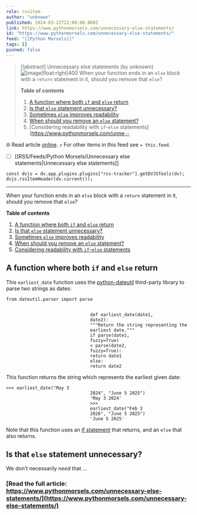 ```yaml
---
role: rssitem
author: "unknown"
published: 2024-03-22T22:00:00.000Z
link: https://www.pythonmorsels.com/unnecessary-else-statements/
id: "https://www.pythonmorsels.com/unnecessary-else-statements/"
feed: "[[Python Morsels]]"
tags: []
pinned: false
---
```


> [!abstract] Unnecessary else statements (by unknown)
> ![image|float:right|400](https://i.vimeocdn.com/filter/overlay?src0=https%3A%2F%2Fi.vimeocdn.com%2Fvideo%2F1819454470-59789a86671b414679eb978d1af70942df16e8d2ea5ca46c1f4eab3ae5e2e0eb-d_1920x1080&src1=http%3A%2F%2Ff.vimeocdn.com%2Fp%2Fimages%2Fcrawler_play.png) When your function ends in an `else` block with a `return` statement in it, should you remove that `else`?
> 
> **Table of contents**
> 
> 1. [A function where both `if` and `else` return](https://www.pythonmorsels.com/unnecessary-else-statements/#a-function-where-both-if-and-else-return)
> 2. [Is that `else` statement unnecessary?](https://www.pythonmorsels.com/unnecessary-else-statements/#is-that-else-statement-unnecessary)
> 3. [Sometimes `else` improves readability](https://www.pythonmorsels.com/unnecessary-else-statements/#sometimes-else-improves-readability)
> 4. [When should you remove an `else` statement?](https://www.pythonmorsels.com/unnecessary-else-statements/#when-should-you-remove-an-else-statement)
> 5. [Considering readability with `if`-`else` statements](https://www.pythonmorsels.com/unne⋯

🌐 Read article [online](https://www.pythonmorsels.com/unnecessary-else-statements/). ⤴ For other items in this feed see `= this.feed`.

- [ ] [[RSS/Feeds/Python Morsels/Unnecessary else statements|Unnecessary else statements]]

~~~dataviewjs
const dvjs = dv.app.plugins.plugins["rss-tracker"].getDVJSTools(dv);
dvjs.rssItemHeader(dv.current());
~~~

- - -
When your function ends in an `else` block with a `return` statement in it, should you remove that `else`?

**Table of contents**

1. [A function where both `if` and `else` return](https://www.pythonmorsels.com/unnecessary-else-statements/#a-function-where-both-if-and-else-return)
2. [Is that `else` statement unnecessary?](https://www.pythonmorsels.com/unnecessary-else-statements/#is-that-else-statement-unnecessary)
3. [Sometimes `else` improves readability](https://www.pythonmorsels.com/unnecessary-else-statements/#sometimes-else-improves-readability)
4. [When should you remove an `else` statement?](https://www.pythonmorsels.com/unnecessary-else-statements/#when-should-you-remove-an-else-statement)
5. [Considering readability with `if`-`else` statements](https://www.pythonmorsels.com/unnecessary-else-statements/#considering-readability-with-if-else-statements)

## A function where both `if` and `else` return

This `earliest_date` function uses the [python-dateutil](https://pypi.org/project/python-dateutil/) third-party library to parse two strings as dates:

```
from dateutil.parser import parse


                                def earliest_date(date1,
                                date2):
                                """Return the string representing the
                                earliest date."""
                                if parse(date1,
                                fuzzy=True)
                                < parse(date2,
                                fuzzy=True):
                                return date1
                                else:
                                return date2
```

This function returns the string which represents the earliest given date:

```
>>> earliest_date("May 3
                                2024", "June 5 2025")
                                'May 3 2024'
                                >>>
                                earliest_date("Feb 3
                                2026", "June 5 2025")
                                'June 5 2025'
```

Note that this function uses an [if statement](https://www.pythonmorsels.com/if-statements/) that returns, and an `else` that also returns.

## Is that `else` statement unnecessary?

We don't necessarily _need_ that …

### [Read the full article: https://www.pythonmorsels.com/unnecessary-else-statements/](https://www.pythonmorsels.com/unnecessary-else-statements/)